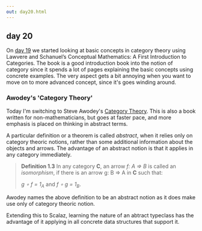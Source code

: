 ```yaml
---
out: day20.html
---
```


  [day19]: ./day19.html
  [awodey]: http://www.amazon.com/Category-Theory-Oxford-Logic-Guides/dp/0199237182

day 20
------

On [day 19][day19] we started looking at basic concepts in category theory using Lawvere and Schanuel’s Conceptual Mathematics: A First Introduction to Categories. The book is a good introduction book into the notion of category since it spends a lot of pages explaining the basic concepts using concrete examples. The very aspect gets a bit annoying when you want to move on to more advanced concept, since it's goes winding around.

### Awodey's 'Category Theory'

Today I'm switching to Steve Awodey's [Category Theory][awodey]. This is also a book written for non-mathematicians, but goes at faster pace, and more emphasis is placed on thinking in abstract terms.

A particular definition or a theorem is called *abstract*, when it relies only on category theoric notions, rather than some additional information about the objects and arrows. The advantage of an abstract notion is that it applies in any category immediately.

> **Definition 1.3** In any category **C**, an arrow *f: A => B* is called an *isomorphism*, if there is an arrow g: B => A in **C** such that:
>
> *g ∘ f = 1<sub>A</sub>* and *f ∘ g = 1<sub>B</sub>*.

Awodey names the above definition to be an abstract notion as it does make use only of category theoric notion.

Extending this to Scalaz, learning the nature of an abtract typeclass has the advantage of it applying in all concrete data structures that support it.
